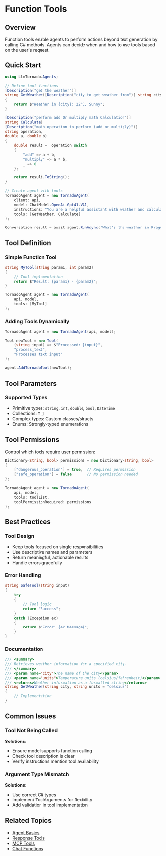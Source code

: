 # Function Tools

## Overview

Function tools enable agents to perform actions beyond text generation by calling C# methods. Agents can decide when and how to use tools based on the user's request.

## Quick Start

```csharp
using LlmTornado.Agents;

// Define tool functions
[Description("get the weather")]
string GetWeather([Description("city to get weather from")] string city)
{
    return $"Weather in {city}: 22°C, Sunny";
}

[Description("perform add Or multiply math Calculation")]
string Calculate(
[Description("math operation to perform (add or multiply)")] 
string operation, 
double a, double b)
{
    double result =  operation switch
    {
        "add" => a + b,
        "multiply" => a * b,
        _ => 0
    };

    return result.ToString();
}

// Create agent with tools
TornadoAgent agent = new TornadoAgent(
    client: api,
    model: ChatModel.OpenAi.Gpt41.V41,
    instructions: "You are a helpful assistant with weather and calculation tools.",
    tools: [GetWeather, Calculate]  
);

Conversation result = await agent.RunAsync("What's the weather in Prague?");
```

## Tool Definition

### Simple Function Tool

```csharp
string MyTool(string param1, int param2)
{
    // Tool implementation
    return $"Result: {param1} - {param2}";
}

TornadoAgent agent = new TornadoAgent(
    api, model,
    tools: [MyTool] 
);
```

### Adding Tools Dynamically

```csharp
TornadoAgent agent = new TornadoAgent(api, model);

Tool newTool = new Tool(
    (string input) => $"Processed: {input}",
    "process_text",
    "Processes text input"
);

agent.AddTornadoTool(newTool);
```

## Tool Parameters

### Supported Types
- Primitive types: `string`, `int`, `double`, `bool`, `DateTime`
- Collections:  `T[]`
- Complex types: Custom classes/structs
- Enums: Strongly-typed enumerations

## Tool Permissions

Control which tools require user permission:

```csharp
Dictionary<string, bool> permissions = new Dictionary<string, bool>
{
    ["dangerous_operation"] = true,  // Requires permission
    ["safe_operation"] = false       // No permission needed
};

TornadoAgent agent = new TornadoAgent(
    api, model,
    tools: toolList,
    toolPermissionRequired: permissions
);
```

## Best Practices

### Tool Design
- Keep tools focused on single responsibilities
- Use descriptive names and parameters
- Return meaningful, actionable results
- Handle errors gracefully

### Error Handling

```csharp
string SafeTool(string input)
{
    try
    {
        // Tool logic
        return "Success";
    }
    catch (Exception ex)
    {
        return $"Error: {ex.Message}";
    }
}
```

### Documentation

```csharp
/// <summary>
/// Retrieves weather information for a specified city.
/// </summary>
/// <param name="city">The name of the city</param>
/// <param name="units">Temperature units (celsius/fahrenheit)</param>
/// <returns>Weather information as a formatted string</returns>
string GetWeather(string city, string units = "celsius")
{
    // Implementation
}
```

## Common Issues

### Tool Not Being Called
**Solutions**:
- Ensure model supports function calling
- Check tool description is clear
- Verify instructions mention tool availability

### Argument Type Mismatch
**Solutions**:
- Use correct C# types
- Implement ToolArguments for flexibility
- Add validation in tool implementation

## Related Topics

- [Agent Basics](../1.%20basics.md)
- [Response Tools](./2.%20Response-Tools.md)
- [MCP Tools](./3.%20MCP%20Tools.md)
- [Chat Functions](../../../1.%20LlmTornado/1.%20Chat/4.%20functions.md)
